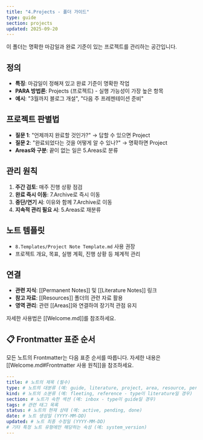 ```yaml
---
title: "4.Projects - 폴더 가이드"
type: guide
section: projects
updated: 2025-09-20
---
```



이 폴더는 명확한 마감일과 완료 기준이 있는 프로젝트를 관리하는 공간입니다.

## 정의
- **특징**: 마감일이 정해져 있고 완료 기준이 명확한 작업
- **PARA 방법론**: Projects (프로젝트) - 실행 가능성이 가장 높은 항목
- **예시**: "3월까지 블로그 개설", "다음 주 프레젠테이션 준비"

## 프로젝트 판별법
- **질문 1**: "언제까지 완료할 것인가?" → 답할 수 있으면 Project
- **질문 2**: "완료되었다는 것을 어떻게 알 수 있나?" → 명확하면 Project
- **Areas와 구분**: 끝이 없는 일은 5.Areas로 분류

## 관리 원칙
1. **주간 검토**: 매주 진행 상황 점검
2. **완료 즉시 이동**: 7.Archive로 즉시 이동
3. **중단/연기 시**: 이유와 함께 7.Archive로 이동
4. **지속적 관리 필요 시**: 5.Areas로 재분류

## 노트 템플릿
- `8.Templates/Project Note Template.md` 사용 권장
- 프로젝트 개요, 목표, 실행 계획, 진행 상황 등 체계적 관리

## 연결
- **관련 지식**: [[Permanent Notes]] 및 [[Literature Notes]] 링크
- **참고 자료**: [[Resources]] 폴더의 관련 자료 활용
- **영역 관리**: 관련 [[Areas]]와 연결하여 장기적 관점 유지

자세한 사용법은 [[Welcome.md]]를 참조하세요.

## 📋 Frontmatter 표준 순서

모든 노트의 Frontmatter는 다음 표준 순서를 따릅니다. 자세한 내용은 [[Welcome.md#Frontmatter 사용 원칙]]을 참조하세요.

```yaml
---
title: # 노트의 제목 (필수)
type: # 노트의 대분류 (예: guide, literature, project, area, resource, permanent)
kind: # 노트의 소분류 (예: fleeting, reference - type이 literature일 경우)
section: # 노트가 속한 섹션 (예: inbox - type이 guide일 경우)
tags: # 관련 태그 목록
status: # 노트의 현재 상태 (예: active, pending, done)
date: # 노트 생성일 (YYYY-MM-DD)
updated: # 노트 최종 수정일 (YYYY-MM-DD)
# 기타 특정 노트 유형에만 해당하는 속성 (예: system_version)
---
```
